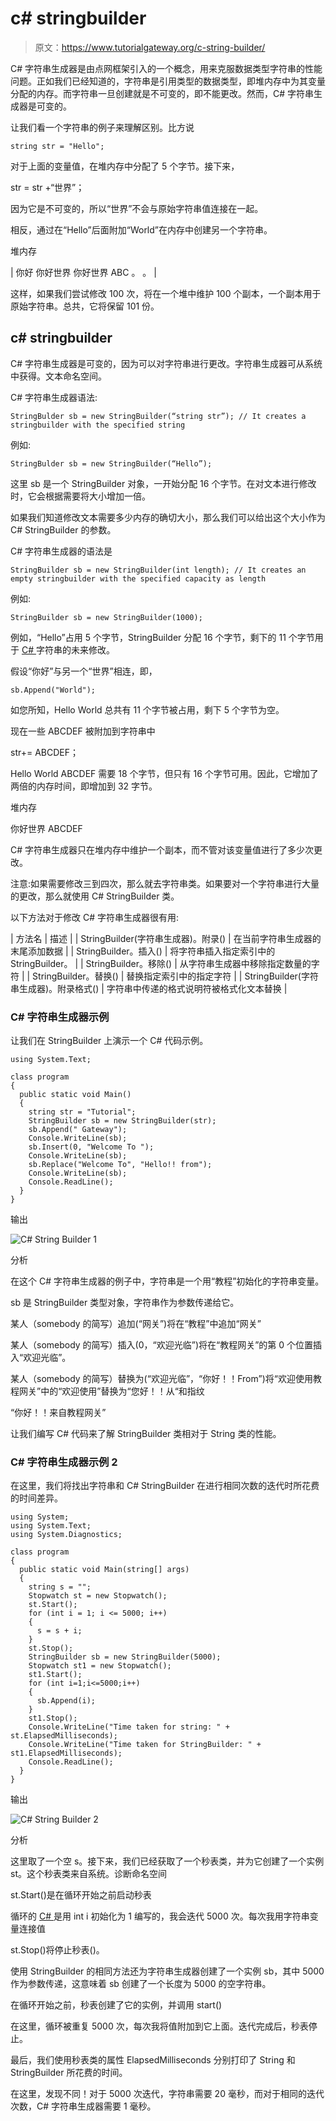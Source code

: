 # c# stringbuilder

> 原文：<https://www.tutorialgateway.org/c-string-builder/>

C# 字符串生成器是由点网框架引入的一个概念，用来克服数据类型字符串的性能问题。正如我们已经知道的，字符串是引用类型的数据类型，即堆内存中为其变量分配的内存。而字符串一旦创建就是不可变的，即不能更改。然而，C# 字符串生成器是可变的。

让我们看一个字符串的例子来理解区别。比方说

```
string str = "Hello";
```

对于上面的变量值，在堆内存中分配了 5 个字节。接下来，

str = str +“世界”；

因为它是不可变的，所以“世界”不会与原始字符串值连接在一起。

相反，通过在“Hello”后面附加“World”在内存中创建另一个字符串。

堆内存

| 你好
你好世界
你好世界 ABC
。
。 |

这样，如果我们尝试修改 100 次，将在一个堆中维护 100 个副本，一个副本用于原始字符串。总共，它将保留 101 份。

## c# stringbuilder

C# 字符串生成器是可变的，因为可以对字符串进行更改。字符串生成器可从系统中获得。文本命名空间。

C# 字符串生成器语法:

```
StringBulder sb = new StringBuilder(“string str”); // It creates a stringbuilder with the specified string
```

例如:

```
StringBulder sb = new StringBuilder(“Hello”);
```

这里 sb 是一个 StringBuilder 对象，一开始分配 16 个字节。在对文本进行修改时，它会根据需要将大小增加一倍。

如果我们知道修改文本需要多少内存的确切大小，那么我们可以给出这个大小作为 C# StringBuilder 的参数。

C# 字符串生成器的语法是

```
StringBuilder sb = new StringBuilder(int length); // It creates an empty stringbuilder with the specified capacity as length
```

例如:

```
StringBuilder sb = new StringBuilder(1000);
```

例如，“Hello”占用 5 个字节，StringBuilder 分配 16 个字节，剩下的 11 个字节用于 [C# ](https://www.tutorialgateway.org/csharp-tutorial/) 字符串的未来修改。

假设“你好”与另一个“世界”相连，即，

```
sb.Append("World");
```

如您所知，Hello World 总共有 11 个字节被占用，剩下 5 个字节为空。

现在一些 ABCDEF 被附加到字符串中

str+= ABCDEF；

Hello World ABCDEF 需要 18 个字节，但只有 16 个字节可用。因此，它增加了两倍的内存时间，即增加到 32 字节。

堆内存

你好世界 ABCDEF

C# 字符串生成器只在堆内存中维护一个副本，而不管对该变量值进行了多少次更改。

注意:如果需要修改三到四次，那么就去字符串类。如果要对一个字符串进行大量的更改，那么就使用 C# StringBuilder 类。

以下方法对于修改 C# 字符串生成器很有用:

| 方法名 | 描述 |
| StringBuilder(字符串生成器)。附录() | 在当前字符串生成器的末尾添加数据 |
| StringBuilder。插入() | 将字符串插入指定索引中的 StringBuilder。 |
| StringBuilder。移除() | 从字符串生成器中移除指定数量的字符 |
| StringBuilder。替换() | 替换指定索引中的指定字符 |
| StringBuilder(字符串生成器)。附录格式() | 字符串中传递的格式说明符被格式化文本替换 |

### C# 字符串生成器示例

让我们在 StringBuilder 上演示一个 C# 代码示例。

```
using System.Text;

class program
{
  public static void Main()
  {
    string str = "Tutorial";
    StringBuilder sb = new StringBuilder(str);
    sb.Append(" Gateway");
    Console.WriteLine(sb);
    sb.Insert(0, "Welcome To ");
    Console.WriteLine(sb);
    sb.Replace("Welcome To", "Hello!! from");
    Console.WriteLine(sb);
    Console.ReadLine();
  }
}
```

输出

![C# String Builder 1](img/cf3fbd175e55d546aeea67c69720dee8.png)

分析

在这个 C# 字符串生成器的例子中，字符串是一个用“教程”初始化的字符串变量。

sb 是 StringBuilder 类型对象，字符串作为参数传递给它。

某人（somebody 的简写）追加(“网关”)将在“教程”中追加“网关”

某人（somebody 的简写）插入(0，“欢迎光临”)将在“教程网关”的第 0 个位置插入“欢迎光临”。

某人（somebody 的简写）替换为(“欢迎光临”，“你好！！From”)将“欢迎使用教程网关”中的“欢迎使用”替换为“您好！！从“和指纹

“你好！！来自教程网关”

让我们编写 C# 代码来了解 StringBuilder 类相对于 String 类的性能。

### C# 字符串生成器示例 2

在这里，我们将找出字符串和 C# StringBuilder 在进行相同次数的迭代时所花费的时间差异。

```
using System;
using System.Text;
using System.Diagnostics;

class program
{
  public static void Main(string[] args)
  {
    string s = "";
    Stopwatch st = new Stopwatch();
    st.Start();
    for (int i = 1; i <= 5000; i++)
    {
      s = s + i;
    }
    st.Stop();
    StringBuilder sb = new StringBuilder(5000);
    Stopwatch st1 = new Stopwatch();
    st1.Start();
    for (int i=1;i<=5000;i++)
    {
      sb.Append(i);
    }
    st1.Stop();
    Console.WriteLine("Time taken for string: " + st.ElapsedMilliseconds);
    Console.WriteLine("Time taken for StringBuilder: " + st1.ElapsedMilliseconds);
    Console.ReadLine();
  }
}
```

输出

![C# String Builder 2](img/29b52f9a849f2313fde69459add48187.png)

分析

这里取了一个空 s。接下来，我们已经获取了一个秒表类，并为它创建了一个实例 st。这个秒表类来自系统。诊断命名空间

st.Start()是在循环开始之前启动秒表

循环的 [C# ](https://www.tutorialgateway.org/csharp-tutorial/) 是用 int i 初始化为 1 编写的，我会迭代 5000 次。每次我用字符串变量连接值

st.Stop()将停止秒表()。

使用 StringBuilder 的相同方法还为字符串生成器创建了一个实例 sb，其中 5000 作为参数传递，这意味着 sb 创建了一个长度为 5000 的空字符串。

在循环开始之前，秒表创建了它的实例，并调用 start()

在这里，循环被重复 5000 次，每次我将值附加到它上面。迭代完成后，秒表停止。

最后，我们使用秒表类的属性 ElapsedMilliseconds 分别打印了 String 和 StringBuilder 所花费的时间。

在这里，发现不同！对于 5000 次迭代，字符串需要 20 毫秒，而对于相同的迭代次数，C# 字符串生成器需要 1 毫秒。